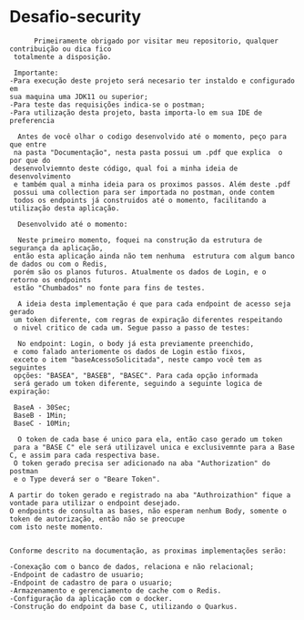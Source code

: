 # Desafio-security

          Primeiramente obrigado por visitar meu repositorio, qualquer contribuição ou dica fico
     totalmente a disposição.
  
     Importante: 
    -Para execução deste projeto será necesario ter instaldo e configurado em 
    sua maquina uma JDK11 ou superior;
    -Para teste das requisições indica-se o postman;
    -Para utilização desta projeto, basta importa-lo em sua IDE de preferencia 
  
      Antes de você olhar o codigo desenvolvido até o momento, peço para que entre 
     na pasta "Documentação", nesta pasta possui um .pdf que explica  o por que do 
     desenvolviemnto deste código, qual foi a minha ideia de desenvolvimento
     e também qual a minha ideia para os proximos passos. Além deste .pdf 
     possui uma collection para ser importada no postman, onde contem 
     todos os endpoints já construidos até o momento, facilitando a utilização desta aplicação.
    
      Desenvolvido até o momento:
    
      Neste primeiro momento, foquei na construção da estrutura de segurança da aplicação,
     então esta aplicação ainda não tem nenhuma  estrutura com algum banco de dados ou com o Redis, 
     porém são os planos futuros. Atualmente os dados de Login, e o retorno os endpoints 
     estão "Chumbados" no fonte para fins de testes.
  
      A ideia desta implementação é que para cada endpoint de acesso seja gerado 
     um token diferente, com regras de expiração diferentes respeitando  
     o nivel critico de cada um. Segue passo a passo de testes:
    
      No endpoint: Login, o body já esta previamente preenchido, 
     e como falado anteriomente os dados de Login estão fixos, 
     exceto o item "baseAcessoSolicitada", neste campo você tem as seguintes 
     opções: "BASEA", "BASEB", "BASEC". Para cada opção informada 
     será gerado um token diferente, seguindo a seguinte logica de expiração:
    
     BaseA - 30Sec;
     BaseB - 1Min;
     BaseC - 10Min;
    
      O token de cada base é unico para ela, então caso gerado um token
     para a "BASE C" ele será utilizavel unica e exclusivemnte para a Base C, e assim para cada respectiva base.
     O token gerado precisa ser adicionado na aba "Authorization" do postman 
     e o Type deverá ser o "Beare Token".

    A partir do token gerado e registrado na aba "Authroizathion" fique a vontade para utilizar o endpoint desejado.
    O endpoints de consulta as bases, não esperam nenhum Body, somente o token de autorização, então não se preocupe
    com isto neste momento.
    
    
    Conforme descrito na documentação, as proximas implementações serão:
    
    -Conexação com o banco de dados, relaciona e não relacional;
    -Endpoint de cadastro de usuario;
    -Endpoint de cadastro de para o usuario;
    -Armazenamento e gerenciamento de cache com o Redis.
    -Configuração da aplicação com o docker.
    -Construção do endpoint da base C, utilizando o Quarkus.
    
    
    

